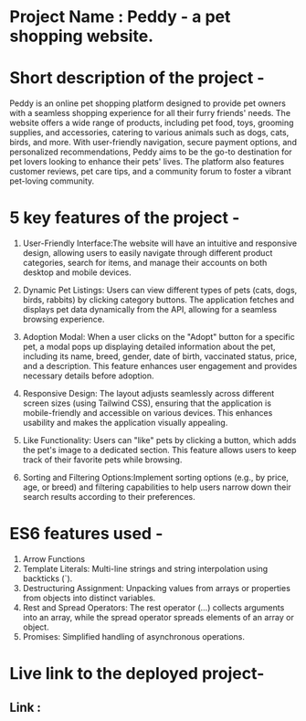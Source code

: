 # Project Name : Peddy - a pet shopping website.

# Short description of the project -
Peddy is an online pet shopping platform designed to provide pet owners with a seamless shopping experience for all their furry friends' needs. The website offers a wide range of products, including pet food, toys, grooming supplies, and accessories, catering to various animals such as dogs, cats, birds, and more. With user-friendly navigation, secure payment options, and personalized recommendations, Peddy aims to be the go-to destination for pet lovers looking to enhance their pets' lives. The platform also features customer reviews, pet care tips, and a community forum to foster a vibrant pet-loving community.

# 5 key features of the project -

1) User-Friendly Interface:The website will have an intuitive and responsive design, allowing users to easily navigate through different product categories, search for items, and manage their accounts on both desktop and mobile devices.

2) Dynamic Pet Listings: Users can view different types of pets (cats, dogs, birds, rabbits) by clicking category buttons. The application fetches and displays pet data dynamically from the API, allowing for a seamless browsing experience.

3) Adoption Modal: When a user clicks on the "Adopt" button for a specific pet, a modal pops up displaying detailed information about the pet, including its name, breed, gender, date of birth, vaccinated status, price, and a description. This feature enhances user engagement and provides necessary details before adoption.

4) Responsive Design: The layout adjusts seamlessly across different screen sizes (using Tailwind CSS), ensuring that the application is mobile-friendly and accessible on various devices. This enhances usability and makes the application visually appealing.

5) Like Functionality: Users can "like" pets by clicking a button, which adds the pet's image to a dedicated section. This feature allows users to keep track of their favorite pets while browsing.

6) Sorting and Filtering Options:Implement sorting options (e.g., by price, age, or breed) and filtering capabilities to help users narrow down their search results according to their preferences.

# ES6 features used -

1) Arrow Functions
2) Template Literals: Multi-line strings and string interpolation using backticks (`).
3) Destructuring Assignment: Unpacking values from arrays or properties from objects into distinct variables.
4) Rest and Spread Operators: The rest operator (...) collects arguments into an array, while the spread operator spreads elements of an array or object.
5) Promises: Simplified handling of asynchronous operations.

# Live link to the deployed project-

## Link :